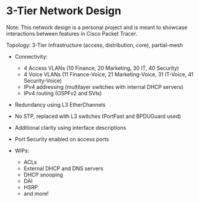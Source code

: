 # 3-Tier Network Design

Note: This network design is a personal project and is meant to showcase interactions between features in Cisco Packet Tracer.

Topology: 3-Tier Infrastructure (access, distribution, core), partial-mesh

- Connectivity:
    - 4 Access VLANs (10 Finance, 20 Marketing, 30 IT, 40 Security) 
    - 4 Voice VLANs (11 Finance-Voice, 21 Marketing-Voice, 31 IT-Voice, 41 Security-Voice)
    - IPv4 addressing (multilayer switches with internal DHCP servers)
    - IPv4 routing (OSPFv2 and SVIs)
    
- Redundancy using L3 EtherChannels
- No STP, replaced with L3 switches (PortFast and BPDUGuard used)
- Additional clarity using interface descriptions
- Port Security enabled on access ports

- WIPs:
    - ACLs
    - External DHCP and DNS servers
    - DHCP snooping
    - DAI
    - HSRP
    - and more!

